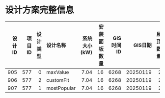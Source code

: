 # 设计方案完整信息

|   设计ID |   项目ID |   设计类型 | 设计名称        |   系统大小 (kW) |   安装面板数量 |   GIS时间ID |    GIS日期 |   屋顶数量 |   前期投资 (最小) |     前期投资 |   前期投资 (最大) |   补贴金额 |    实际投资 |   年度账单节省 (最小) |   年度账单节省 |   年度账单节省 (最大) |   内部收益率 (IRR) |   IRR (%) |   回本期 (最小/月) |   回本期 (月) |   回本期 (最大/月) |   回本期 (年) |   电池容量 (kWh) |   自用率 (最小) |   自用率 |   自用率 (最大) |   自用率 (%) | 卡片链接   | 渲染链接   |
|-------:|-------:|-------:|:------------|------------:|---------:|----------:|---------:|-------:|------------:|---------:|------------:|-------:|--------:|--------------:|---------:|--------------:|--------------:|----------:|-------------:|----------:|-------------:|----------:|-------------:|-----------:|------:|-----------:|----------:|:-------|:-------|
|    905 |    577 |      0 | maxValue    |        7.04 |       16 |      6268 | 20250119 |      2 |    14174.3  | 14920.3  |    15666.3  |   7080 | 7840.33 |        279.47 |   294.18 |        308.89 |      0.025145 |      2.51 |           95 |       100 |          105 |       8.3 |     22.22    |       0.95 |     1 |          1 |       100 |        |        |
|    906 |    577 |      2 | customFit   |        7.04 |       16 |      6268 | 20250119 |      2 |     7205.13 |  7584.35 |     7963.56 |   2760 | 4824.35 |        279.47 |   294.18 |        308.89 |      0.025145 |      2.51 |           95 |       100 |          105 |       8.3 |      5.02924 |       0.95 |     1 |          1 |       100 |        |        |
|    907 |    577 |      1 | mostPopular |        7.04 |       16 |      6268 | 20250119 |      2 |    10343.2  | 10887.6  |    11432    |   5220 | 5667.63 |        279.47 |   294.18 |        308.89 |      0.025145 |      2.51 |           95 |       100 |          105 |       8.3 |     14.82    |       0.95 |     1 |          1 |       100 |        |        |